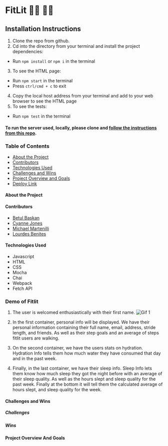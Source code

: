 # FitLit 🏃‍♀️ 🏃‍♂️

## Installation Instructions

1. Clone the repo from github.
2. Cd into the directory from your terminal and install the project dependencies:
- Run `npm install` or `npm i` in the terminal
3. To see the HTML page:
- Run `npm start` in the terminal
- Press `ctrl/cmd + c` to exit
4. Copy the local host address from your terminal and add to your web browser to see the HTML page
5. To see the tests:
- Run `npm test` in the terminal

#### To run the server used, locally, please clone and [follow the instructions from this repo](https://frontend.turing.edu/projects/Fitlit-part-one.html).


### Table of Contents
- [About the Project](#about-the-project)
- [Contributors](#contributors)
- [Technologies Used](#technologies-used)
- [Challenges and Wins](#challenges-and-wins)
- [Project Overview and Goals](#project-overview-and-goals)
- [Deploy Link](#deploy-link)

#### About the Project



#### Contributors
 - [Betul Baskan](https://github.com/Baskanbetul)
 - [Cyanne Jones](https://github.com/Cyanne-Jones)
 - [Michael Martenilli](https://github.com/mmartinelli22)
 - [Lourdes Benites](https://github.com/lourdesbnts)

#### Technologies Used
- Javascript
- HTML
- CSS
- Mocha
- Chai
- Webpack
- Fetch API



### Demo of Fitlit

1. The user is welcomed enthusiastically with their first name.
![Gif 1](https://media.giphy.com/media/gF2PvYokHacDxlXIsI/giphy.gif)

2. In the first container, personal info will be displayed. We have their personal information containing their full name, email, address, stride length, and friends. As well as their step goals and an average of steps fitlit users are walking.

3. On the second container, we have the users stats on hydration. Hydration Info tells them how much water they have consumed that day and in the past week.

4. Finally, in the last container, we have their sleep info. Sleep Info lets them know how much sleep they got the night before with an average of their sleep quality. As well as the hours slept and sleep quality for the past week. Finally at the bottom it will tell them the calculated average of hours slept, and sleep quality for the week.


#### Challenges and Wins

##### Challenges


##### Wins


#### Project Overview And Goals

